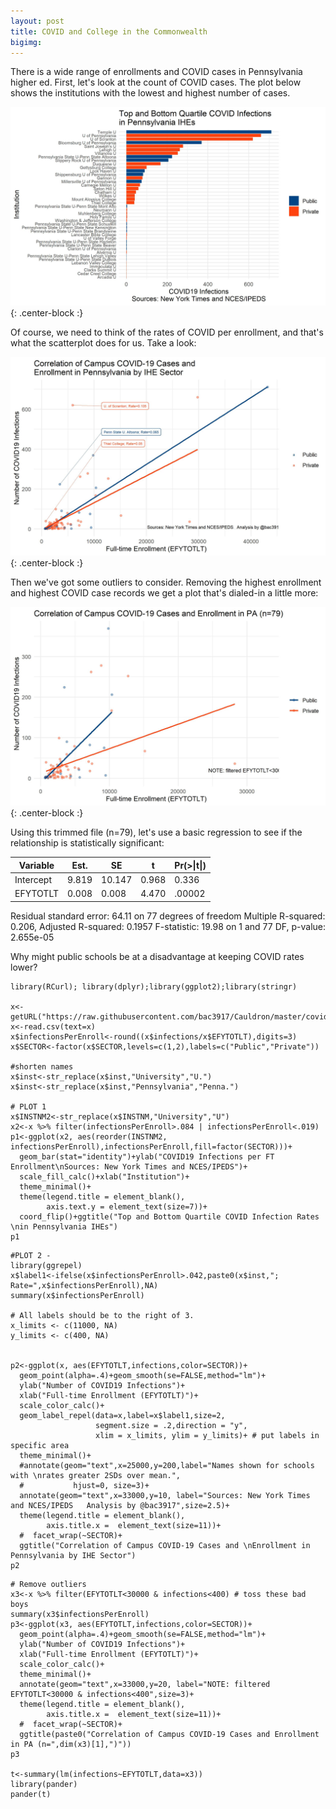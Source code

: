 ```yaml
---
layout: post
title: COVID and College in the Commonwealth
bigimg:
---
```


There is a wide range of enrollments and COVID cases in Pennsylvania higher ed.  First, let's look at the count of COVID cases. The plot below shows the institutions with the lowest and highest number of cases.

![COVIDbar](/img/p1.jpg){: .center-block :}      

Of course, we need to think of the rates of COVID per enrollment, and that's what the scatterplot does for us. Take a look:

![COVIDscatterplot](/img/covidcollege1.jpg){: .center-block :}      

Then we've got some outliers to consider.  Removing the highest enrollment and highest COVID case records we get a plot that's dialed-in a little more:

![COVIDscatterplot](/img/covidcollegeRemoveOutliers.jpg){: .center-block :}      

Using this trimmed file (n=79), let's use a basic regression to see if the relationship is statistically significant:


| Variable  | Est.  | SE     | t     | Pr(>\|t\|) |
|-----------|-------|--------|-------|------------|
| Intercept | 9.819 | 10.147 | 0.968 | 0.336      |
| EFYTOTLT  | 0.008 | 0.008  | 4.470 | .00002     |

Residual standard error: 64.11 on 77 degrees of freedom
Multiple R-squared:  0.206,	Adjusted R-squared:  0.1957 
F-statistic: 19.98 on 1 and 77 DF,  p-value: 2.655e-05


Why might public schools be at a disadvantage at keeping COVID rates lower?

```
library(RCurl); library(dplyr);library(ggplot2);library(stringr)

x<-getURL("https://raw.githubusercontent.com/bac3917/Cauldron/master/covidIHE.csv")
x<-read.csv(text=x)
x$infectionsPerEnroll<-round((x$infections/x$EFYTOTLT),digits=3)
x$SECTOR<-factor(x$SECTOR,levels=c(1,2),labels=c("Public","Private"))

#shorten names
x$inst<-str_replace(x$inst,"University","U.")
x$inst<-str_replace(x$inst,"Pennsylvania","Penna.")

# PLOT 1
x$INSTNM2<-str_replace(x$INSTNM,"University","U")
x2<-x %>% filter(infectionsPerEnroll>.084 | infectionsPerEnroll<.019)
p1<-ggplot(x2, aes(reorder(INSTNM2, infectionsPerEnroll),infectionsPerEnroll,fill=factor(SECTOR)))+
  geom_bar(stat="identity")+ylab("COVID19 Infections per FT Enrollment\nSources: New York Times and NCES/IPEDS")+
  scale_fill_calc()+xlab("Institution")+
  theme_minimal()+
  theme(legend.title = element_blank(),
        axis.text.y = element_text(size=7))+
  coord_flip()+ggtitle("Top and Bottom Quartile COVID Infection Rates \nin Pennsylvania IHEs")
p1
```


```
#PLOT 2 - 
library(ggrepel)
x$label1<-ifelse(x$infectionsPerEnroll>.042,paste0(x$inst,"; Rate=",x$infectionsPerEnroll),NA)
summary(x$infectionsPerEnroll)

# All labels should be to the right of 3.
x_limits <- c(11000, NA)
y_limits <- c(400, NA)


p2<-ggplot(x, aes(EFYTOTLT,infections,color=SECTOR))+
  geom_point(alpha=.4)+geom_smooth(se=FALSE,method="lm")+
  ylab("Number of COVID19 Infections")+
  xlab("Full-time Enrollment (EFYTOTLT)")+
  scale_color_calc()+
  geom_label_repel(data=x,label=x$label1,size=2,
                   segment.size = .2,direction = "y",
                   xlim = x_limits, ylim = y_limits)+ # put labels in specific area
  theme_minimal()+
  #annotate(geom="text",x=25000,y=200,label="Names shown for schools with \nrates greater 2SDs over mean.",
  #           hjust=0, size=3)+
  annotate(geom="text",x=33000,y=10, label="Sources: New York Times and NCES/IPEDS   Analysis by @bac3917",size=2.5)+
  theme(legend.title = element_blank(),
        axis.title.x =  element_text(size=11))+
  #  facet_wrap(~SECTOR)+
  ggtitle("Correlation of Campus COVID-19 Cases and \nEnrollment in Pennsylvania by IHE Sector")
p2
```


```
# Remove outliers
x3<-x %>% filter(EFYTOTLT<30000 & infections<400) # toss these bad boys
summary(x3$infectionsPerEnroll)
p3<-ggplot(x3, aes(EFYTOTLT,infections,color=SECTOR))+
  geom_point(alpha=.4)+geom_smooth(se=FALSE,method="lm")+
  ylab("Number of COVID19 Infections")+
  xlab("Full-time Enrollment (EFYTOTLT)")+
  scale_color_calc()+
  theme_minimal()+
  annotate(geom="text",x=33000,y=20, label="NOTE: filtered EFYTOTLT<30000 & infections<400",size=3)+
  theme(legend.title = element_blank(),
        axis.title.x =  element_text(size=11))+
  #  facet_wrap(~SECTOR)+
  ggtitle(paste0("Correlation of Campus COVID-19 Cases and Enrollment in PA (n=",dim(x3)[1],")"))
p3

t<-summary(lm(infections~EFYTOTLT,data=x3))
library(pander)
pander(t)

```


